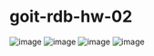 # goit-rdb-hw-02
![image](https://github.com/user-attachments/assets/19fe7a15-d1d0-4c99-acfd-395a815b8674)
![image](https://github.com/user-attachments/assets/aca94e53-311d-4f26-bd9b-5e3b65701158)
![image](https://github.com/user-attachments/assets/52badf44-8e3f-4e77-9172-1464dccdb4fb)
![image](https://github.com/user-attachments/assets/55c44918-e77d-4f31-8e9c-3ba95510ef69)





